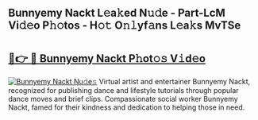 ## Bunnyemy Nackt L𝚎a𝚔ed N𝚞𝚍e - Part-LcM Vi𝚍𝚎o P𝚑𝚘tos - H𝚘𝚝 O𝚗𝚕yf𝚊ns L𝚎a𝚔s MvTSe

# <h2><a href="http://kfesuz.oniu.top/?m=Bunnyemy+Nackt">🔗👉 🔴 Bunnyemy Nackt P𝚑ot𝚘𝚜 V𝚒d𝚎o</a></h2>

[![Bunnyemy Nackt Nu𝚍e𝚜](https://i.imgur.com/0qMVB7G.gif)](http://kfesuz.oniu.top/?m=Bunnyemy+Nackt)
Virtual artist and entertainer Bunnyemy Nackt, recognized for publishing dance and lifestyle tutorials through popular dance moves and brief clips. Compassionate social worker Bunnyemy Nackt, famed for their kindness and dedication to helping those in need.  
